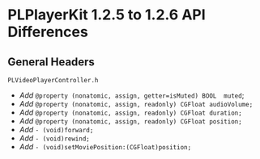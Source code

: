 # PLPlayerKit 1.2.5 to 1.2.6 API Differences

## General Headers

```
PLVideoPlayerController.h
```
- *Add* `@property (nonatomic, assign, getter=isMuted) BOOL  muted`;
- *Add* `@property (nonatomic, assign, readonly) CGFloat audioVolume;`
- *Add* `@property (nonatomic, assign, readonly) CGFloat duration;`
- *Add* `@property (nonatomic, assign, readonly) CGFloat position;`
- *Add* `- (void)forward;`
- *Add* `- (void)rewind;`
- *Add* `- (void)setMoviePosition:(CGFloat)position;`
